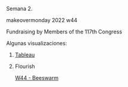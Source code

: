 Semana 2.

makeovermonday 2022 w44

Fundraising by Members of the 117th Congress

Algunas visualizaciones:

1. [Tableau](https://fabianghi.github.io/infovis/s2/tableau.html)
2. Flourish

   [W44 - Beeswarm](https://fabianghi.github.io/infovis/s2/Flourixh_W44_Beeswarm.html) 


